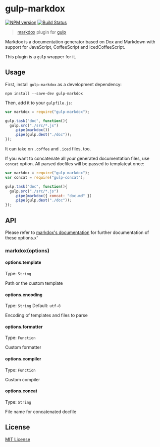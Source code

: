 # gulp-markdox
[![NPM version][npm-image]][npm-url] [![Build Status](https://travis-ci.org/gberger/gulp-markdox.png)](https://travis-ci.org/gberger/gulp-markdox)

> [markdox](https://github.com/cbou/markdox) plugin for [gulp](https://github.com/wearefractal/gulp)

Markdox is a documentation generator based on Dox and Markdown with support for JavaScript, CoffeeScript and IcedCoffeeScript.

This plugin is a `gulp` wrapper for it.

## Usage

First, install `gulp-markdox` as a development dependency:

```shell
npm install --save-dev gulp-markdox
```

Then, add it to your `gulpfile.js`:

```javascript
var markdox = require("gulp-markdox");

gulp.task("doc", function(){
  gulp.src("./src/*.js")
    .pipe(markdox())
    .pipe(gulp.dest("./doc"));
});
```

It can take on `.coffee` and `.iced` files, too.

If you want to concatenate all your generated documentation files, use `concat` option.
All parsed docfiles will be passed to templateat once:

```javascript
var markdox = require("gulp-markdox");
var concat = require("gulp-concat");

gulp.task("doc", function(){
  gulp.src("./src/*.js")
    .pipe(markdox({ concat: "doc.md" })
    .pipe(gulp.dest("./doc"));
});
```

## API

Please refer to [markdox's documentation](https://github.com/cbou/markdox) for further documentation of these options.x'

### markdox(options)

#### options.template
Type: `String`

Path or the custom template

#### options.encoding
Type: `String`
Default: `utf-8`

Encoding of templates and files to parse

#### options.formatter
Type: `Function`

Custom formatter

#### options.compiler
Type: `Function`

Custom compiler

#### options.concat
Type: `String`

File name for concatenated docfile

## License

[MIT License](http://en.wikipedia.org/wiki/MIT_License)

[npm-url]: https://npmjs.org/package/gulp-markdox
[npm-image]: https://badge.fury.io/js/gulp-markdox.png

[travis-url]: http://travis-ci.org/gberger/gulp-markdox
[travis-image]: https://secure.travis-ci.org/gberger/gulp-markdox.png?branch=master
